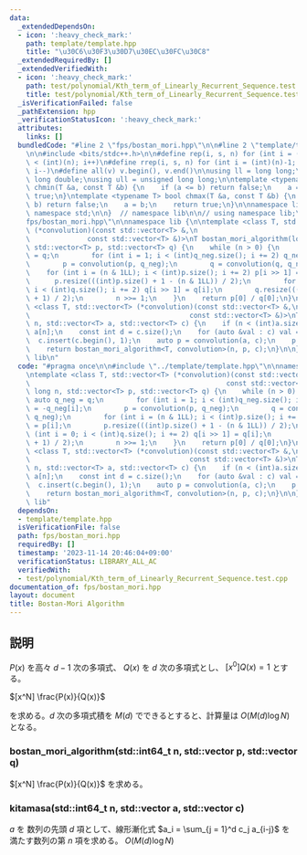 ```yaml
---
data:
  _extendedDependsOn:
  - icon: ':heavy_check_mark:'
    path: template/template.hpp
    title: "\u30C6\u30F3\u30D7\u30EC\u30FC\u30C8"
  _extendedRequiredBy: []
  _extendedVerifiedWith:
  - icon: ':heavy_check_mark:'
    path: test/polynomial/Kth_term_of_Linearly_Recurrent_Sequence.test.cpp
    title: test/polynomial/Kth_term_of_Linearly_Recurrent_Sequence.test.cpp
  _isVerificationFailed: false
  _pathExtension: hpp
  _verificationStatusIcon: ':heavy_check_mark:'
  attributes:
    links: []
  bundledCode: "#line 2 \"fps/bostan_mori.hpp\"\n\n#line 2 \"template/template.hpp\"\
    \n\n#include <bits/stdc++.h>\n\n#define rep(i, s, n) for (int i = (int)(s); i\
    \ < (int)(n); i++)\n#define rrep(i, s, n) for (int i = (int)(n)-1; i >= (int)(s);\
    \ i--)\n#define all(v) v.begin(), v.end()\n\nusing ll = long long;\nusing ld =\
    \ long double;\nusing ull = unsigned long long;\n\ntemplate <typename T> bool\
    \ chmin(T &a, const T &b) {\n    if (a <= b) return false;\n    a = b;\n    return\
    \ true;\n}\ntemplate <typename T> bool chmax(T &a, const T &b) {\n    if (a >=\
    \ b) return false;\n    a = b;\n    return true;\n}\n\nnamespace lib {\n\nusing\
    \ namespace std;\n\n}  // namespace lib\n\n// using namespace lib;\n#line 4 \"\
    fps/bostan_mori.hpp\"\n\nnamespace lib {\n\ntemplate <class T, std::vector<T>\
    \ (*convolution)(const std::vector<T> &,\n                                   \
    \              const std::vector<T> &)>\nT bostan_mori_algorithm(long long n,\
    \ std::vector<T> p, std::vector<T> q) {\n    while (n > 0) {\n        auto q_neg\
    \ = q;\n        for (int i = 1; i < (int)q_neg.size(); i += 2) q_neg[i] = -q_neg[i];\n\
    \        p = convolution(p, q_neg);\n        q = convolution(q, q_neg);\n    \
    \    for (int i = (n & 1LL); i < (int)p.size(); i += 2) p[i >> 1] = p[i];\n  \
    \      p.resize(((int)p.size() + 1 - (n & 1LL)) / 2);\n        for (int i = 0;\
    \ i < (int)q.size(); i += 2) q[i >> 1] = q[i];\n        q.resize(((int)q.size()\
    \ + 1) / 2);\n        n >>= 1;\n    }\n    return p[0] / q[0];\n}\n\ntemplate\
    \ <class T, std::vector<T> (*convolution)(const std::vector<T> &,\n          \
    \                                       const std::vector<T> &)>\nT kitamasa(std::int64_t\
    \ n, std::vector<T> a, std::vector<T> c) {\n    if (n < (int)a.size()) return\
    \ a[n];\n    const int d = c.size();\n    for (auto &val : c) val = -val;\n  \
    \  c.insert(c.begin(), 1);\n    auto p = convolution(a, c);\n    p.resize(d);\n\
    \    return bostan_mori_algorithm<T, convolution>(n, p, c);\n}\n\n}  // namespace\
    \ lib\n"
  code: "#pragma once\n\n#include \"../template/template.hpp\"\n\nnamespace lib {\n\
    \ntemplate <class T, std::vector<T> (*convolution)(const std::vector<T> &,\n \
    \                                                const std::vector<T> &)>\nT bostan_mori_algorithm(long\
    \ long n, std::vector<T> p, std::vector<T> q) {\n    while (n > 0) {\n       \
    \ auto q_neg = q;\n        for (int i = 1; i < (int)q_neg.size(); i += 2) q_neg[i]\
    \ = -q_neg[i];\n        p = convolution(p, q_neg);\n        q = convolution(q,\
    \ q_neg);\n        for (int i = (n & 1LL); i < (int)p.size(); i += 2) p[i >> 1]\
    \ = p[i];\n        p.resize(((int)p.size() + 1 - (n & 1LL)) / 2);\n        for\
    \ (int i = 0; i < (int)q.size(); i += 2) q[i >> 1] = q[i];\n        q.resize(((int)q.size()\
    \ + 1) / 2);\n        n >>= 1;\n    }\n    return p[0] / q[0];\n}\n\ntemplate\
    \ <class T, std::vector<T> (*convolution)(const std::vector<T> &,\n          \
    \                                       const std::vector<T> &)>\nT kitamasa(std::int64_t\
    \ n, std::vector<T> a, std::vector<T> c) {\n    if (n < (int)a.size()) return\
    \ a[n];\n    const int d = c.size();\n    for (auto &val : c) val = -val;\n  \
    \  c.insert(c.begin(), 1);\n    auto p = convolution(a, c);\n    p.resize(d);\n\
    \    return bostan_mori_algorithm<T, convolution>(n, p, c);\n}\n\n}  // namespace\
    \ lib"
  dependsOn:
  - template/template.hpp
  isVerificationFile: false
  path: fps/bostan_mori.hpp
  requiredBy: []
  timestamp: '2023-11-14 20:46:04+09:00'
  verificationStatus: LIBRARY_ALL_AC
  verifiedWith:
  - test/polynomial/Kth_term_of_Linearly_Recurrent_Sequence.test.cpp
documentation_of: fps/bostan_mori.hpp
layout: document
title: Bostan-Mori Algorithm
---
```


## 説明

$P(x)$ を高々 $d-1$ 次の多項式、 $Q(x)$ を $d$ 次の多項式とし、 $[x^0]Q(x) = 1$ とする。

$[x^N] \frac{P(x)}{Q(x)}$

を求める。$d$ 次の多項式積を $M(d)$ でできるとすると、計算量は $O(M(d) \log N)$ となる。

### bostan_mori_algorithm(std::int64_t n, std::vector<T> p, std::vector<T> q)

$[x^N] \frac{P(x)}{Q(x)}$ を求める。

### kitamasa(std::int64_t n, std::vector<T> a, std::vector<T> c) 

$a$ を 数列の先頭 $d$ 項として、線形漸化式 $a_i = \sum_{j = 1}^d c_j a_{i-j}$ を満たす数列の第 $n$ 項を求める。 $O(M(d) \log N)$